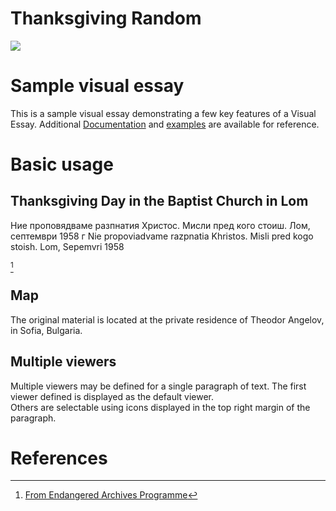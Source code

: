 # Thanksgiving Random
<a href="https://juncture-digital.org"><img src="https://juncture-digital.org/images/ve-button.png"></a>

<param ve-config 
       title="Random Thanksgiving Images around the World"
       author="Nora"
       banner="https://iiif.juncture-digital.org/banner/?url=http://www.bl.uk/IllImages/BLStudio/mid/Addvarious/add_ms_5762_f028r.jpg" 
       layout="vertical">

<!-- Entities discussed throughout the essay are typically defined before the essay text and
     are thus available in all text.  Entity identifiers (QIDs) can be found in either
     Wikipedia or Wikidata (https://www.wikidata.org)> -->
<param ve-entity eid="Q185372"> <!-- Girl with a Pearl Earring painting -->
<param ve-entity eid="Q41264"> <!-- Johannes Vermeer -->
<param ve-entity eid="Q221092"> <!-- Mauritshuis -->
<param ve-entity eid="Q472"> <!-- Sofia, Bulgaria -->

# Sample visual essay

This is a sample visual essay demonstrating a few key features of a Visual Essay. Additional [Documentation](https://github.com/JSTOR-Labs/juncture/wiki) and [examples](https://jstor-labs.github.io/juncture-examples) are available for reference.
<param ve-image 
       manifest="https://eap.bl.uk/item/EAP1145-24-1-6#?c=0&m=0&s=0&cv=5&xywh=883%2C959%2C1889%2C132">

# Basic usage

## Thanksgiving Day in the Baptist Church in Lom

Ние проповядваме разпнатия Христос. Мисли пред кого стоиш. Лом, септември 1958 г
Nie propoviadvame razpnatia Khristos. Misli pred kogo stoish. Lom, Sepemvri 1958

[^1]
<param ve-image 
       label="Thanksgiving" 
       description="Thanksgiving Day in the Baptist Church in Lom. 1 September 1958 Pastor Ivan Angelov had a sermon. He came earlier back from prison." 
       license="public domain" 
       url="https://eap.bl.uk/item/EAP1145-24-1-6#?c=0&m=0&s=0&cv=5&xywh=883%2C959%2C1889%2C1329">

## Map

The original material is located at the private residence of Theodor Angelov, in Sofia, Bulgaria.
<param ve-map center="Q472" zoom="11" prefer-geojson>

## Multiple viewers

Multiple viewers may be defined for a single paragraph of text.  The first viewer defined is displayed as the default viewer.  
Others are selectable using icons displayed in the top right margin of the paragraph.
<param ve-image 
       manifest="https://iiif.juncture-digital.org/manifest/6dd738aed85597cac540ad31dd5818e86ef7f2918c7b43a9eb3123d5538e6e4c">
<param ve-map center="Q36600" zoom="11">

# References

[^1]: [From Endangered Archives Programme](https://eap.bl.uk/item/EAP1145-24-1-6)

